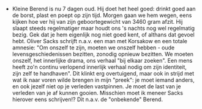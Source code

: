 - Kleine Berend is nu 7 dagen oud. Hij doet het heel goed: drinkt goed aan de borst, plast en poept op zijn tijd. Morgen gaan we hem wegen, eens kijken hoe ver hij van zijn geboortegewicht van 3460 gram afzit. Hij slaapt steeds regelmatiger maar houdt ons 's nachts nog wel regelmatig bezig. Gek dat je hem eigenlijk nog niet goed kent, of althans dat gevoel hebt. Oliver Sacks schrijft n.a.v. een man met Korsakow en een totale amnesie: "Om onszelf te zijn, moeten we onszelf hebben - oude levensgeschiedenissen bezitten, zonodig opnieuw bezitten. We moeten onszelf, het innerlijke drama, ons verhaal "bij elkaar zoeken". Een mens heeft zo'n continu verlopend innerlijk verhaal nodig om zijn identiteit, zijn zelf te handhaven". Dit klinkt erg overtuigend, maar ook in strijd met wat ik naar voren wilde brengen in mijn "preek": je moet iemand anders, en ook jezelf niet op je verleden vastpinnen. Je moet de last van je verleden van je af kunnen gooien. Misschien moet ik meneer Sacks hierover eens schrijven!? Dit n.a.v. de "onbekende" Berend.